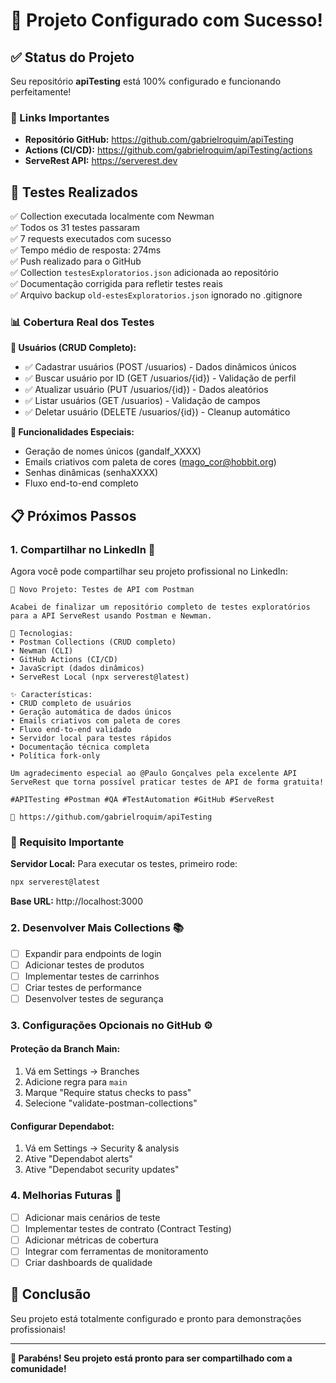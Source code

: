 # 🎉 Projeto Configurado com Sucesso!

## ✅ Status do Projeto
Seu repositório **apiTesting** está 100% configurado e funcionando perfeitamente! 

### 🔗 Links Importantes
- **Repositório GitHub:** https://github.com/gabrielroquim/apiTesting
- **Actions (CI/CD):** https://github.com/gabrielroquim/apiTesting/actions
- **ServeRest API:** https://serverest.dev

## 🧪 Testes Realizados
✅ Collection executada localmente com Newman  
✅ Todos os 31 testes passaram  
✅ 7 requests executados com sucesso  
✅ Tempo médio de resposta: 274ms  
✅ Push realizado para o GitHub  
✅ Collection `testesExploratorios.json` adicionada ao repositório  
✅ Documentação corrigida para refletir testes reais  
✅ Arquivo backup `old-estesExploratorios.json` ignorado no .gitignore  

### 📊 Cobertura Real dos Testes
**👤 Usuários (CRUD Completo):**  
- ✅ Cadastrar usuários (POST /usuarios) - Dados dinâmicos únicos
- ✅ Buscar usuário por ID (GET /usuarios/{id}) - Validação de perfil
- ✅ Atualizar usuário (PUT /usuarios/{id}) - Dados aleatórios
- ✅ Listar usuários (GET /usuarios) - Validação de campos
- ✅ Deletar usuário (DELETE /usuarios/{id}) - Cleanup automático

**🎲 Funcionalidades Especiais:**
- Geração de nomes únicos (gandalf_XXXX)
- Emails criativos com paleta de cores (mago_cor@hobbit.org)
- Senhas dinâmicas (senhaXXXX)
- Fluxo end-to-end completo  

## 📋 Próximos Passos

### 1. Compartilhar no LinkedIn 🚀
Agora você pode compartilhar seu projeto profissional no LinkedIn:

```
🚀 Novo Projeto: Testes de API com Postman

Acabei de finalizar um repositório completo de testes exploratórios para a API ServeRest usando Postman e Newman.

🔧 Tecnologias:
• Postman Collections (CRUD completo)
• Newman (CLI)
• GitHub Actions (CI/CD)
• JavaScript (dados dinâmicos)
• ServeRest Local (npx serverest@latest)

✨ Características:
• CRUD completo de usuários
• Geração automática de dados únicos
• Emails criativos com paleta de cores
• Fluxo end-to-end validado
• Servidor local para testes rápidos
• Documentação técnica completa
• Política fork-only

Um agradecimento especial ao @Paulo Gonçalves pela excelente API ServeRest que torna possível praticar testes de API de forma gratuita!

#APITesting #Postman #QA #TestAutomation #GitHub #ServeRest

🔗 https://github.com/gabrielroquim/apiTesting
```

### 🚨 Requisito Importante
**Servidor Local:** Para executar os testes, primeiro rode:
```bash
npx serverest@latest
```
**Base URL:** http://localhost:3000

### 2. Desenvolver Mais Collections 📚
- [ ] Expandir para endpoints de login
- [ ] Adicionar testes de produtos  
- [ ] Implementar testes de carrinhos
- [ ] Criar testes de performance
- [ ] Desenvolver testes de segurança

### 3. Configurações Opcionais no GitHub ⚙️

#### Proteção da Branch Main:
1. Vá em Settings → Branches
2. Adicione regra para `main`
3. Marque "Require status checks to pass"
4. Selecione "validate-postman-collections"

#### Configurar Dependabot:
1. Vá em Settings → Security & analysis
2. Ative "Dependabot alerts"
3. Ative "Dependabot security updates"

### 4. Melhorias Futuras 🔮
- [ ] Adicionar mais cenários de teste
- [ ] Implementar testes de contrato (Contract Testing)
- [ ] Adicionar métricas de cobertura
- [ ] Integrar com ferramentas de monitoramento
- [ ] Criar dashboards de qualidade

## 🎯 Conclusão

Seu projeto está totalmente configurado e pronto para demonstrações profissionais!

---

**🎉 Parabéns! Seu projeto está pronto para ser compartilhado com a comunidade!**
